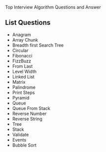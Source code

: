 Top Interview Algorithm Questions and Answer

## List Questions

- Anagram
- Array Chunk
- Breadth first Search Tree
- Circular
- Fibonacci
- FizzBuzz
- From Last
- Level Width
- Linked List
- Matrix
- Palindrome
- Print Steps
- Pyramid
- Queue
- Queue From Stack
- Reverse Number
- Reverse String
- Tree
- Stack
- Validate
- Events
- Bubble Sort




